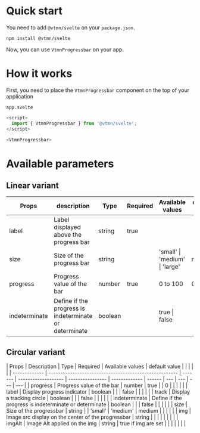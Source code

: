 # Quick start

You need to add `@vtmn/svelte` on your `package.json`.

```
npm install @vtmn/svelte
```

Now, you can use `VtmnProgressbar` on your app.

# How it works

First, you need to place the `VtmnProgressbar` component on the top of your application

`app.svelte`

```javascript
<script>
  import { VtmnProgressbar } from '@vtmn/svelte';
</script>

<VtmnProgressbar>
```

# Available parameters

## Linear variant

| Props         | description                                            | Type    | Required | Available values               | default value |
| ------------- | ------------------------------------------------------ | ------- | -------- | ------------------------------ | ------------- |
| label         | Label displayed above the progress bar                 | string  | true     |                                |               |
| size          | Size of the progress bar                               | string  |          | 'small' \| 'medium' \| 'large' | medium        |
| progress      | Progress value of the bar                              | number  | true     | 0 to 100                       | 0             |
| indeterminate | Define if the progress is indeterminate or determinate | boolean |          | true \| false                  |               |

## Circular variant

| Props         | Description                                            | Type    | Required            | Available values | default value |        |     |     |     |
| ------------- | ------------------------------------------------------ | ------- | ------------------- | ---------------- | ------------- | ------ | --- | --- | --- | --- |
| progress      | Progress value of the bar                              | number  | true                |                  | 0             |        |     |     |     |
| label         | Display progress indicator                             | boolean |                     |                  | false         |        |     |     |     |
| track         | Display a tracking circle                              | boolean |                     |                  | false         |        |     |     |     |
| indeterminate | Define if the progress is indeterminate or determinate | boolean |                     |                  | false         |        |     |     |     |
| size          | Size of the progressbar                                | string  |                     | 'small'          | 'medium'      | medium |     |     |     |     |
| img           | Image src display on the center of the progressbar     | string  |                     |                  |               |        |     |     |     |
| imgAlt        | Image Alt applied on the img                           | string  | true if img are set |                  |               |        |     |     |     |
